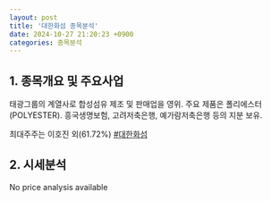 ```yaml
---
layout: post
title: '대한화섬 종목분석'
date: 2024-10-27 21:20:23 +0900
categories: 종목분석
---
```


## 1. 종목개요 및 주요사업

태광그룹의 계열사로 합성섬유 제조 및 판매업을 영위. 주요 제품은 폴리에스터(POLYESTER). 흥국생명보험, 고려저축은행, 예가람저축은행 등의 지분 보유. 

최대주주는 이호진 외(61.72%)
[#대한화섬](#)

## 2. 시세분석

No price analysis available
